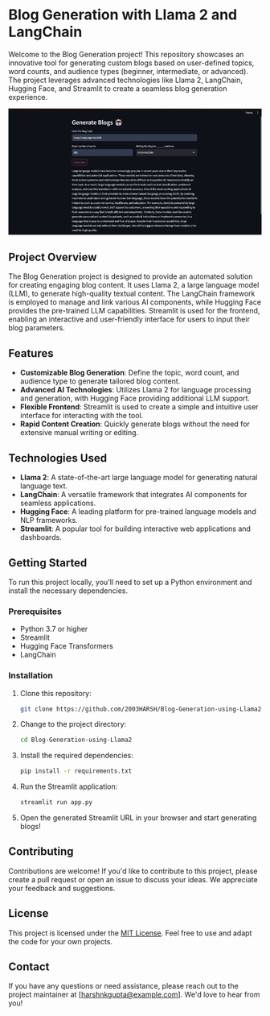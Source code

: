 # Blog Generation with Llama 2 and LangChain

Welcome to the Blog Generation project! This repository showcases an innovative tool for generating custom blogs based on user-defined topics, word counts, and audience types (beginner, intermediate, or advanced). The project leverages advanced technologies like Llama 2, LangChain, Hugging Face, and Streamlit to create a seamless blog generation experience.

![](https://github.com/2003HARSH/Blog-Generation-using-Llama2/blob/main/docs/static/blog_gen.jpg)

## Project Overview
The Blog Generation project is designed to provide an automated solution for creating engaging blog content. It uses Llama 2, a large language model (LLM), to generate high-quality textual content. The LangChain framework is employed to manage and link various AI components, while Hugging Face provides the pre-trained LLM capabilities. Streamlit is used for the frontend, enabling an interactive and user-friendly interface for users to input their blog parameters.

## Features
- **Customizable Blog Generation**: Define the topic, word count, and audience type to generate tailored blog content.
- **Advanced AI Technologies**: Utilizes Llama 2 for language processing and generation, with Hugging Face providing additional LLM support.
- **Flexible Frontend**: Streamlit is used to create a simple and intuitive user interface for interacting with the tool.
- **Rapid Content Creation**: Quickly generate blogs without the need for extensive manual writing or editing.

## Technologies Used
- **Llama 2**: A state-of-the-art large language model for generating natural language text.
- **LangChain**: A versatile framework that integrates AI components for seamless applications.
- **Hugging Face**: A leading platform for pre-trained language models and NLP frameworks.
- **Streamlit**: A popular tool for building interactive web applications and dashboards.

## Getting Started
To run this project locally, you'll need to set up a Python environment and install the necessary dependencies.

### Prerequisites
- Python 3.7 or higher
- Streamlit
- Hugging Face Transformers
- LangChain

### Installation
1. Clone this repository:
   ```bash
   git clone https://github.com/2003HARSH/Blog-Generation-using-Llama2.git
   ```

2. Change to the project directory:
   ```bash
   cd Blog-Generation-using-Llama2
   ```

3. Install the required dependencies:
   ```bash
   pip install -r requirements.txt
   ```

4. Run the Streamlit application:
   ```bash
   streamlit run app.py
   ```

5. Open the generated Streamlit URL in your browser and start generating blogs!

## Contributing
Contributions are welcome! If you'd like to contribute to this project, please create a pull request or open an issue to discuss your ideas. We appreciate your feedback and suggestions.

## License
This project is licensed under the [MIT License](LICENSE). Feel free to use and adapt the code for your own projects.

## Contact
If you have any questions or need assistance, please reach out to the project maintainer at [harshnkgupta@example.com]. We'd love to hear from you!
